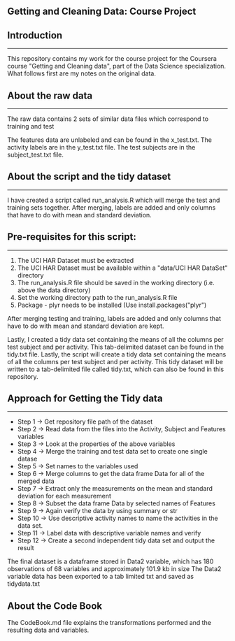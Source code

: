 ## Getting and Cleaning Data: Course Project
 
 
## Introduction
------------
This repository contains my work for the course project for the Coursera course "Getting and Cleaning data", part of the Data Science specialization.
What follows first are my notes on the original data.

## About the raw data
 ------------------
 The raw data contains 2 sets of similar data files which correspond to training and test

 The features data are unlabeled and can be found in the x_test.txt. 
 The activity labels are in the y_test.txt file.
 The test subjects are in the subject_test.txt file.
 
 
## About the script and the tidy dataset
-------------------------------------
I have created a script called run_analysis.R which will merge the test and training sets together.
After merging, labels are added and only columns that have to do with mean and standard deviation.

## Pre-requisites for this script:
___________________________

1. The UCI HAR Dataset must be extracted
2. The UCI HAR Dataset must be available within a "data/UCI HAR DataSet" directory 
3. The run_analysis.R file should be saved in the working directory (i.e. above the data directory)
4. Set the working directory path to the run_analysis.R file
5. Package - plyr needs to be installed (Use install.packages("plyr")

After merging testing and training, labels are added and only columns that have to do with mean and standard deviation are kept.
 
Lastly, I created a tidy data set containing the means of all the columns per test subject and per activity.
This tab-delimited dataset can be found in the tidy.txt file.
Lastly, the script will create a tidy data set containing the means of all the columns per test subject and per activity.
This tidy dataset will be written to a tab-delimited file called tidy.txt, which can also be found in this repository.
 
## Approach for Getting the Tidy data
 -------------------------------------

* Step 1 -> Get repository file path of the dataset
* Step 2 -> Read data from the files into the Activity, Subject and Features variables
* Step 3 -> Look at the properties of the above variables
* Step 4 -> Merge the training and test data set to create one single datase
* Step 5 -> Set names to the variables used
* Step 6 -> Merge columns to get the data frame Data for all of the merged data
* Step 7 -> Extract only the measurements on the mean and standard deviation for each measurement
* Step 8 -> Subset the data frame Data by selected names of Features
* Step 9 -> Again verify the data by using summary or str
* Step 10 -> Use descriptive activity names to name the activities in the data set. 
* Step 11 -> Label data with descriptive variable names and verify
* Step 12 -> Create a second independent tidy data set and output the result

The final dataset is a dataframe stored in Data2 variable, which has 180 observations of 68 variables and approximately 101.9 kb in size
The Data2 variable data has been exported to a tab limited txt and saved as tidydata.txt
 
 
 
 
 
About the Code Book
-------------------
 The CodeBook.md file explains the transformations performed and the resulting data and variables.
